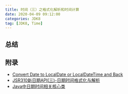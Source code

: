 ```yaml
---
title: 时间（三）之格式化解析和时间计算
date: 2020-04-09 09:12:00
categories: JDK8
tag: [JDK8, Time]
---
```


<!-- more -->

## 总结

## 附录

* [Convert Date to LocalDate or LocalDateTime and Back](https://www.baeldung.com/java-date-to-localdate-and-localdatetime)
* [JSR310新日期API(三)-日期时间格式化与解析](http://throwable.club/2019/01/05/java-jsr310-date-time-format-parse/)
* [Java中日期时间相关核心类](https://dslztx.github.io/blog/2018/09/07/Java%E4%B8%AD%E6%97%A5%E6%9C%9F%E6%97%B6%E9%97%B4%E7%9B%B8%E5%85%B3%E6%A0%B8%E5%BF%83%E7%B1%BB/)